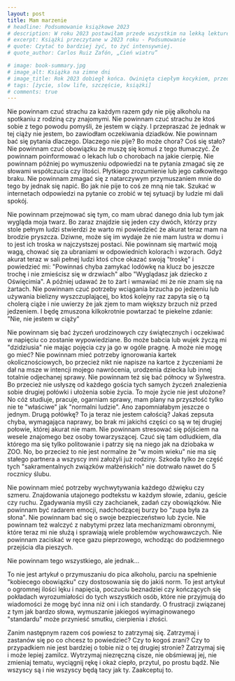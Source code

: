 ```yaml
---
layout: post
title: Mam marzenie
# headline: Podsumowanie książkowe 2023
# description: W roku 2023 postawiłam przede wszystkim na lekką lekturę. Jednak wśród przeczytanych przeze mnie książek nie zabrakło również bardziej wymagających perełek.
# excerpt: Książki przeczytane w 2023 roku - Podsumowanie
# quote: Czytać to bardziej żyć, to żyć intensywniej.
# quote_author: Carlos Ruiz Zafón, „Cień wiatru”

# image: book-summary.jpg
# image_alt: Książka na zimne dni
# image_title: Rok 2023 dobiegł końca. Owinięta ciepłym kocykiem, przedstawiam książkowe perełki minionego roku.
# tags: [życie, slow life, szczęście, książki]
# comments: true
---
```


Nie powinnam czuć strachu za każdym razem gdy nie piję alkoholu na spotkaniu z rodziną czy znajomymi.
Nie powinnam czuć strachu że ktoś sobie z tego powodu pomyśli, że jestem w ciąży.
I przepraszać że jednak w tej ciąży nie jestem, bo zawiodłam oczekiwania dziadków.
Nie powinnam bać się pytania dlaczego. Dlaczego nie pije? Bo może chora? Coś się stało?
Nie powinnam czuć obowiązku że muszę się komuś z tego tłumaczyć.
Że powinnam poinformować o lekach lub o chorobach na jakie cierpię. 
Nie powinnam później po wymuszeniu odpowiedzi na te pytania zmagać się ze słowami współczucia czy litości. 
Płytkiego zrozumienie lub jego całkowitego braku.
Nie powinnam zmagać się z natarczywym przymuszaniem mnie do tego by jednak się napić.
Bo jak nie pije to coś ze mną nie tak. 
Szukać w internetach odpowiedzi na pytanie co zrobić w tej sytuacji by ludzie mi dali spokój.

Nie powinnam przejmować się tym, co mam ubrać danego dnia lub tym jak wygląda moja twarz.
Bo zaraz znajdzie się jeden czy dwóch, którzy przy stole pełnym ludzi stwierdzi że warto mi powiedzieć że akurat teraz mam na brodzie pryszcza. 
Dziwne, może się im wydaje że nie mam lustra w domu i to jest ich troska w najczystszej postaci.
Nie powinnam się martwić moją wagą, chować się za ubraniami w odpowiednich kolorach i wzorach.
Gdyż akurat teraz w sali pełnej ludzi ktoś chce okazać swoją "troskę" i powiedzieć mi: 
"Powinnaś chyba zamykać lodówkę na klucz bo jeszcze trochę i nie zmieścisz się w drzwiach" albo "Wyglądasz jak dziecko z Oświęcimia".
A później udawać że to żart i wmawiać mi że nie znam się na żartach. 
Nie powinnam czuć potrzeby wciągania brzucha po jedzeniu lub używania bielizny wyszczuplającej, bo ktoś kolejny raz zapyta się o tą cholerą ciąże i nie uwierzy że jak zjem to mam większy brzuch niż przed jedzeniem. 
I będę zmuszona kilkokrotnie powtarzać te piekelne zdanie: "Nie, nie jestem w ciąży"

Nie powinnam się bać życzeń urodzinowych czy świątecznych i oczekiwać w napięciu co zostanie wypowiedziane. 
Bo może babcia lub wujek życzą mi "dzidziusia" nie mając pojęcia czy ja go w ogóle pragnę. A może nie mogę go mieć?
Nie powinnam mieć potrzeby ignorowania kartek okolicznościowych, bo przecież nikt nie napisze na kartce z życzeniami że dał na msze w intencji mojego nawrócenia, urodzenia dziecka lub innej totalnie odjechanej sprawy. 
Nie powinnam też się bać północy w Sylwestra. Bo przecież nie usłyszę od każdego gościa tych samych życzeń znalezienia sobie drugiej połówki i ułożenia sobie życia. 
To moje życie nie jest ułożone? No cóż studiuje, pracuje, ogarniam sprawy, mam plany na przyszłość tylko nie te "właściwe" jak "normalni ludzie". Ano zapomniałabym jeszcze o jednym. Drugą połówkę? To ja teraz nie jestem całością? 
Jakaś zepsuta chyba, wymagająca naprawy, bo brak mi jakichś części co są w tej drugiej połowie, której akurat nie mam. 
Nie powinnam stresować się pójściem na wesele znajomego bez osoby towarzyszącej. 
Czuć się tam odludkiem, dla którego ma się tylko politowanie i patrzy się na niego jak na dziobaka w ZOO. 
No, bo przecież to nie jest normalne że "w moim wieku" nie ma się stałego partnera a wszyscy inni założyli już rodziny. 
Szkoda tylko że część tych "sakramentalnych związków małżeńskich" nie dotrwało nawet do 5 rocznicy ślubu.

Nie powinnam mieć potrzeby wychwytywania każdego dźwięku czy szmeru. 
Znajdowania utajonego podtekstu w każdym słowie, zdaniu, geście czy ruchu. 
Zgadywania myśli czy zachcianek, zadań czy obowiązków.
Nie powinnam być radarem emocji, nadchodzącej burzy bo "zupa była za słona".
Nie powinnam bać się o swoje bezpieczeństwo lub życie.
Nie powinnam też walczyć z nabytymi przez lata mechanizmami obronnymi, które teraz mi nie służą i sprawiają wiele problemów wychowawczych. 
Nie powinnam zaciskać w ręce gazu pieprzowego, wchodząc do podziemnego przejścia dla pieszych.

Nie powinnam tego wszystkiego, ale jednak... 

To nie jest artykuł o przymuszaniu do pica alkoholu, parciu na spełnienie "kobiecego obowiązku" czy dostosowania się do jakiś norm. 
To jest artykuł o ogromnej ilości lęku i napięcia, poczuciu beznadziei czy kończących się pokładach wyrozumiałości do tych wszystkich osób, które nie przyjmują do wiadomości że mogę być inna niż oni i ich standardy. O frustracji związanej z tym jak bardzo słowa, wymuszanie jakiegoś wyimaginowanego "standardu" może przynieść smutku, cierpienia i złości. 

Zanim następnym razem coś powiesz to zatrzymaj się.
Zatrzymaj i zastanów się po co chcesz to powiedzieć? Czy to kogoś zrani? Czy to przypadkiem nie jest bardziej o tobie niż o tej drugiej stronie? Zatrzymaj się i może lepiej zamilcz.
Wytrzymaj niezręczną cisze, nie obśmiewaj jej, nie zmieniaj tematu, wyciągnij rękę i okaż ciepło, przytul, po prostu bądź. 
Nie wszyscy są i nie wszyscy będą tacy jak ty. 
Zaakceptuj to. 
